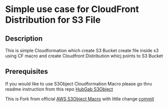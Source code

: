 # Simple use case for CloudFront Distribution for S3 File

## Description

This is simple Cloudformation which create S3 Bucket create file inside s3 using CF macro and create Cloudfront Distribution whicj points to S3 Bucket

## Prerequisites

If you would like to use S3Object Cloudformation Macro please go thru readme instruction from this repo [HubGab S3Object](https://github.com/HubGab-Git/S3Object)

This is Fork from official [AWS S3Object Macro](https://github.com/awslabs/aws-cloudformation-templates/tree/master/aws/services/CloudFormation/MacrosExamples/S3Objects) with little change [commit](https://github.com/HubGab-Git/S3Object/commit/66ff462b5bc7037b4425e486dbd264dcc4fc6825)
